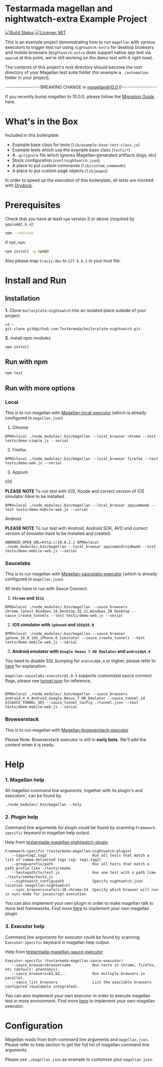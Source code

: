 # Testarmada magellan and nightwatch-extra Example Project

[![Build Status](https://api.travis-ci.org/TestArmada/boilerplate-nightwatch.svg?branch=master)](https://travis-ci.org/TestArmada/boilerplate-nightwatch)
[![License: MIT](https://img.shields.io/badge/License-MIT-green.svg)](https://opensource.org/licenses/MIT)

This is an example project demonstrating how to run `magellan` with various executors to trigger test run using `nightwatch-extra` for desktop browsers and mobile browsers (`Nightwatch-extra` does support native app test via `appium` at this point, we're still working on the demo test with it right now).

The contents of this project's root directory should become the root directory of your Magellan test suite folder (for example a `./automation` folder in your project).

------------------BREAKING CHANGE in magellan@10.0.0------------------

If you recently bump magellan to 10.0.0, please follow the [Migration Guide](./migration.md) here.

# What's in the Box

Included in this boilerplate:

  - Example base class for tests (`lib/example-base-test-class.js`)
  - Example tests which use the example base class (`tests/*`)
  - A `.gitignore` file which ignores Magellan-generated artifacts (logs, etc)
  - Stock configuration (`conf/nightwatch.json`)
  - A place to put custom commands (`lib/custom_commands`)
  - A place to put custom page objects (`lib/pages`)

In order to speed up the execution of this boilerplate, all tests are mocked with [Drydock](https://github.com/divmain/drydock).

# Prerequisites

Check that you have at least `npm` version 3 or above (required by `appium@1.6.x`):

```bash
npm --version
```

If not, run:

```bash
npm install -g npm@3
```

Also please map `travis.dev` to `127.0.0.1` in your host file.

# Install and Run

## Installation
**1.** Clone `boilerplate-nightwatch` into an isolated place outside of your project:
```console
cd ~
git clone git@github.com:TestArmada/boilerplate-nightwatch.git
```

**2.** Install npm modules

```console
npm install
```

## Run with npm
```console
npm test
```

## Run with more options

### Local
This is to run magellan with [Magellan-local-executor](https://github.com/TestArmada/magellan-local-executor) (which is already configured in `magellan.json`)
 
 1. Chrome
```console
DPRO=local ./node_modules/.bin/magellan --local_browser chrome --test tests/demo-simple.js --serial
```
 
 2. Firefox
```console
DPRO=local ./node_modules/.bin/magellan --local_browser firefox --test tests/demo-web.js --serial
```

 3. Appium
  
   iOS

   **PLEASE NOTE** To run test with iOS, Xcode and correct version of iOS simulator have to be installed.
  ```console
  DPRO=local ./node_modules/.bin/magellan --local_browser appiummweb --test tests/demo-mobile-web.js --serial
  ```

   Android

   **PLEASE NOTE** To run test with Android, Android SDK, AVD and currect version of emulator have to be installed and created.
  ```console
  ANDROID_OPEN_URL=http://10.0.2.2 DPRO=local ./node_modules/.bin/magellan --local_browser appiumandroidmweb --test tests/demo-mobile-web.js --serial
  ```

### Saucelabs
This is to run magellan with [Magellan-saucelabs-executor](https://github.com/TestArmada/magellan-saucelabs-executor) (which is already configured in `magellan.json`). 

All tests have to run with Sauce Connect. 

 1. **`Chrome` and `IE11`**
 ```console
 DPRO=local ./node_modules/.bin/magellan --sauce_browsers chrome_latest_Windows_10_Desktop,IE_11_Windows_10_Desktop --sauce_create_tunnels --test tests/demo-web.js --serial
 ```

 2. **iOS simulator with `iphone6` and `iOS@10.0`**
 ```console
 DPRO=local ./node_modules/.bin/magellan --sauce_browser iphone_10_0_iOS_iPhone_6_Simulator --sauce_create_tunnels --test tests/demo-mobile-web.js --serial
 ```

 3. **Android emulator with `Google Nexus 7 HD Emulator` and `android@4.4`**

 You need to disable SSL bumping for `android@4.4` or higher, please refer to [here](https://wiki.saucelabs.com/display/DOCS/Sauce+Connect+Proxy+FAQS#SauceConnectProxyFAQS-WhyDoMyTestsonAndroidFailWithCertificationErrorsorFailtoLogin?) for explanation. 

 `magellan-saucelabs-executor@1.0.3` supports customized sauce connect flags, please see [tunnel.json](./tunnel.json) for reference.
    
```console

DPRO=local ./node_modules/.bin/magellan --sauce_browsers android_4_4_Android_Google_Nexus_7_HD_Emulator --sauce_tunnel_id ${SAUCE_TUNNEL_ID} --sauce_tunnel_config ./tunnel.json --test tests/demo-mobile-web.js --serial
```

 
### Browserstack
This is to run magellan with [Magellan-browserstack-executor](https://github.com/TestArmada/magellan-browserstack-executor) 

Please Note: Browserstack executor is still in **early beta**. We'll add the content when it is ready.

# Help

### 1. Magellan help
All magellan command line arguments, together with its plugin's and executors', can be found by.
```console
./node_modules/.bin/magellan --help
```

### 2. Plugin help
Command line arguments for plugin could be found by scanning `Framework-specific` keyward in magellan help output. 

Help from [testarmada-magellan-nightwatch-plugin](https://github.com/TestArmada/magellan-nightwatch-plugin)
```console
Framework-specific (testarmada-magellan-nightwatch-plugin)
   --tags=tag1,tag2                     Run all tests that match a list of comma-delimited tags (eg: tag1,tag2)
   --group=prefix/path                  Run all tests that match a path prefix like ./tests/smoke
   --test=path/to/test.js               Run one test with a path like ./tests/smoke/test2.js
   --nightwatch_config=path             Specify nightwatch.json location (magellan-nightwatch)
   --sync_browsers=safari:10,chrome:54  Specify which browser will run in sync mode for javascript execution
```

You can also implement your own plugin in order to make magellan talk to more test frameworks. Find more [here]() to implement your own magellan plugin

### 3. Executor help
Command line arguments for executor could be found by scanning `Executor-specific` keyward in magellan help output.

Help from [testarmada-magellan-sauce-executor](https://github.com/TestArmada/magellan-saucelabs-executor)
```console
Executor-specific (testarmada-magellan-sauce-executor)
   --sauce_browser=browsername          Run tests in chrome, firefox, etc (default: phantomjs).
   --sauce_browsers=b1,b2,..            Run multiple browsers in parallel.
   --sauce_list_browsers                List the available browsers configured (Guacamole integrated).
```

You can also implement your own executor in order to execute magellan test in more environment. Find more [here](https://github.com/TestArmada/magellan-executor) to implement your own magellan executor.

# Configuration
Magellan reads from both command line arguments and `magellan.json`. Please refer to help section to get the full list of magellan command line arguments.

Please use `./magellan.json` as example to customize your `magellan.json`.

